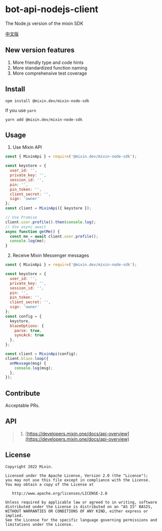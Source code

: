 # bot-api-nodejs-client

The Node.js version of the mixin SDK

[中文版](./README.zh-CN.md)

## New version features

1. More friendly type and code hints
2. More standardized function naming
3. More comprehensive test coverage

## Install

```shell
npm install @mixin.dev/mixin-node-sdk
```

If you use `yarn`

```shell
yarn add @mixin.dev/mixin-node-sdk
```

## Usage

1. Use Mixin API

```js
const { MixinApi } = require('@mixin.dev/mixin-node-sdk');

const keystore = {
  user_id: '',
  private_key: '',
  session_id: '',
  pin: '',
  pin_token: '',
  client_secret: '',
  sign: 'owner'
};
const client = MixinApi({ keystore });

// Use Promise
client.user.profile().then(console.log);
// Use async await
async function getMe() {
  const me = await client.user.profile();
  console.log(me);
}
```

2. Receive Mixin Messenger messages

```js
const { MixinApi } = require('@mixin.dev/mixin-node-sdk');

const keystore = {
  user_id: '',
  private_key: '',
  session_id: '',
  pin: '',
  pin_token: '',
  client_secret: '',
  sign: 'owner'
};
const config = {
  keystore,
  blazeOptions: { 
    parse: true, 
    syncAck: true 
  },
};

const client = MixinApi(config);
client.blaze.loop({
  onMessage(msg) {
    console.log(msg);
  },
});
```

## Contribute

Acceptable PRs.

## API

> 1. [https://developers.mixin.one/docs/api-overview](https://developers.mixin.one/docs/api-overview)

## License

```
Copyright 2022 Mixin.

Licensed under the Apache License, Version 2.0 (the "License");
you may not use this file except in compliance with the License.
You may obtain a copy of the License at

   http://www.apache.org/licenses/LICENSE-2.0

Unless required by applicable law or agreed to in writing, software
distributed under the License is distributed on an "AS IS" BASIS,
WITHOUT WARRANTIES OR CONDITIONS OF ANY KIND, either express or implied.
See the License for the specific language governing permissions and
limitations under the License.
```
